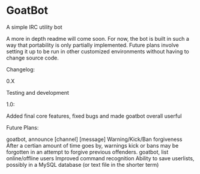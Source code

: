 # GoatBot
A simple IRC utility bot

A more in depth readme will come soon. For now, the bot is built in such a way that portability is only partially implemented.
Future plans involve setting it up to be run in other customized environments without having to change source code.

Changelog:

0.X

Testing and development


1.0:

Added final core features, fixed bugs and made goatbot overall userful


Future Plans:

goatbot, announce [channel] [message]
Warning/Kick/Ban forgiveness
  After a certian amount of time goes by, warnings kick or bans may be forgotten in an attempt to forgive previous offenders.
goatbot, list online/offline users
Improved command recognition
Ability to save userlists, possibly in a MySQL database (or text file in the shorter term)
